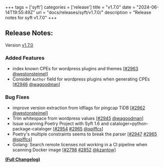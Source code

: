 +++
tags = ['syft']
categories = ['release']
title = "v1.7.0"
date = "2024-06-14T19:55:49Z"
url = "docs/releases/syft/v1.7.0/"
description = "Release notes for syft v1.7.0"
+++

## Release Notes:
Version [v1.7.0](https://github.com/anchore/syft/releases/tag/v1.7.0)

### Added Features

- index known CPEs for wordpress plugins and themes [[#2963](https://github.com/anchore/syft/pull/2963) [@westonsteimel](https://github.com/westonsteimel)]
- Consider `Author` field for wordpress plugins when generating CPEs [[#2946](https://github.com/anchore/syft/pull/2946) [@wagoodman](https://github.com/wagoodman)]

### Bug Fixes

- improve version extraction from ldflags for pingcap TiDB [[#2962](https://github.com/anchore/syft/pull/2962) [@westonsteimel](https://github.com/westonsteimel)]
- Trim whitespace from wordpress values [[#2945](https://github.com/anchore/syft/pull/2945) [@wagoodman](https://github.com/wagoodman)]
- Issue scanning Poetry Project with Syft 1.6 and cataloger=python-package-cataloger [[#2954](https://github.com/anchore/syft/issues/2954) [#2965](https://github.com/anchore/syft/pull/2965) [@spiffcs](https://github.com/spiffcs)]
- Poetry's multiple constraints seems to break the parser [[#2947](https://github.com/anchore/syft/issues/2947) [#2965](https://github.com/anchore/syft/pull/2965) [@spiffcs](https://github.com/spiffcs)]
- Golang: Search remote licenses not working in a CI pipeline when scanning Docker image [[#2798](https://github.com/anchore/syft/issues/2798) [#2852](https://github.com/anchore/syft/pull/2852) [@kzantow](https://github.com/kzantow)]

**[(Full Changelog)](https://github.com/anchore/syft/compare/v1.6.0...v1.7.0)**
